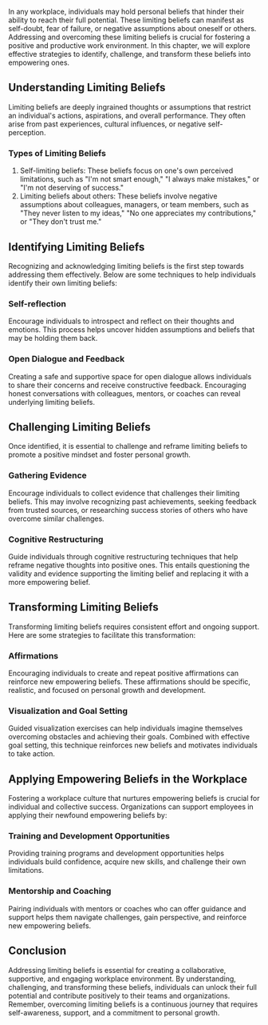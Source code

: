 
In any workplace, individuals may hold personal beliefs that hinder their ability to reach their full potential. These limiting beliefs can manifest as self-doubt, fear of failure, or negative assumptions about oneself or others. Addressing and overcoming these limiting beliefs is crucial for fostering a positive and productive work environment. In this chapter, we will explore effective strategies to identify, challenge, and transform these beliefs into empowering ones.

Understanding Limiting Beliefs
------------------------------

Limiting beliefs are deeply ingrained thoughts or assumptions that restrict an individual's actions, aspirations, and overall performance. They often arise from past experiences, cultural influences, or negative self-perception.

### Types of Limiting Beliefs

1. Self-limiting beliefs: These beliefs focus on one's own perceived limitations, such as "I'm not smart enough," "I always make mistakes," or "I'm not deserving of success."
2. Limiting beliefs about others: These beliefs involve negative assumptions about colleagues, managers, or team members, such as "They never listen to my ideas," "No one appreciates my contributions," or "They don't trust me."

Identifying Limiting Beliefs
----------------------------

Recognizing and acknowledging limiting beliefs is the first step towards addressing them effectively. Below are some techniques to help individuals identify their own limiting beliefs:

### Self-reflection

Encourage individuals to introspect and reflect on their thoughts and emotions. This process helps uncover hidden assumptions and beliefs that may be holding them back.

### Open Dialogue and Feedback

Creating a safe and supportive space for open dialogue allows individuals to share their concerns and receive constructive feedback. Encouraging honest conversations with colleagues, mentors, or coaches can reveal underlying limiting beliefs.

Challenging Limiting Beliefs
----------------------------

Once identified, it is essential to challenge and reframe limiting beliefs to promote a positive mindset and foster personal growth.

### Gathering Evidence

Encourage individuals to collect evidence that challenges their limiting beliefs. This may involve recognizing past achievements, seeking feedback from trusted sources, or researching success stories of others who have overcome similar challenges.

### Cognitive Restructuring

Guide individuals through cognitive restructuring techniques that help reframe negative thoughts into positive ones. This entails questioning the validity and evidence supporting the limiting belief and replacing it with a more empowering belief.

Transforming Limiting Beliefs
-----------------------------

Transforming limiting beliefs requires consistent effort and ongoing support. Here are some strategies to facilitate this transformation:

### Affirmations

Encouraging individuals to create and repeat positive affirmations can reinforce new empowering beliefs. These affirmations should be specific, realistic, and focused on personal growth and development.

### Visualization and Goal Setting

Guided visualization exercises can help individuals imagine themselves overcoming obstacles and achieving their goals. Combined with effective goal setting, this technique reinforces new beliefs and motivates individuals to take action.

Applying Empowering Beliefs in the Workplace
--------------------------------------------

Fostering a workplace culture that nurtures empowering beliefs is crucial for individual and collective success. Organizations can support employees in applying their newfound empowering beliefs by:

### Training and Development Opportunities

Providing training programs and development opportunities helps individuals build confidence, acquire new skills, and challenge their own limitations.

### Mentorship and Coaching

Pairing individuals with mentors or coaches who can offer guidance and support helps them navigate challenges, gain perspective, and reinforce new empowering beliefs.

Conclusion
----------

Addressing limiting beliefs is essential for creating a collaborative, supportive, and engaging workplace environment. By understanding, challenging, and transforming these beliefs, individuals can unlock their full potential and contribute positively to their teams and organizations. Remember, overcoming limiting beliefs is a continuous journey that requires self-awareness, support, and a commitment to personal growth.
